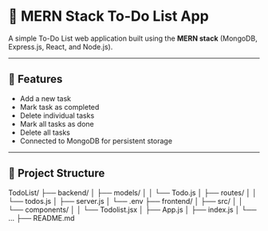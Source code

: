 # 📝 MERN Stack To-Do List App

A simple To-Do List web application built using the **MERN stack** (MongoDB, Express.js, React, and Node.js).

---

## 🚀 Features

- Add a new task
- Mark task as completed
- Delete individual tasks
- Mark all tasks as done
- Delete all tasks
- Connected to MongoDB for persistent storage

---

## 📁 Project Structure

TodoList/
├── backend/
│ ├── models/
│ │ └── Todo.js
│ ├── routes/
│ │ └── todos.js
│ ├── server.js
│ └── .env
├── frontend/
│ ├── src/
│ │ └── components/
│ │ └── Todolist.jsx
│ ├── App.js
│ ├── index.js
│ └── ...
├── README.md
